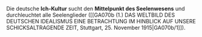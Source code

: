 
Die deutsche **Ich-Kultur** sucht den **Mittelpunkt des Seelenwesens** und durchleuchtet alle Seelenglieder ([[GA070b (1.) DAS WELTBILD DES DEUTSCHEN IDEALISMUS EINE BETRACHTUNG IM HINBLICK AUF UNSERE SCHICKSALTRAGENDE ZEIT, Stuttgart, 25. November 1915|GA070b/1]]).
